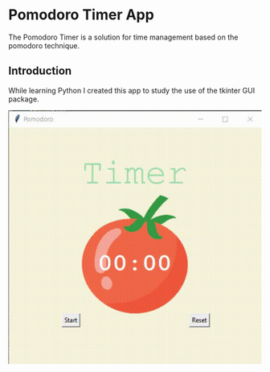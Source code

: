 # Pomodoro Timer App
The Pomodoro Timer is a solution for time management based on the pomodoro technique.


## Introduction
While learning Python I created this app to study the use of the tkinter GUI package.

![App Screenshot](pomodoro_timer.gif)

